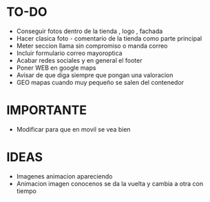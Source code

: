 # TO-DO

- Conseguir fotos dentro de la tienda , logo , fachada
- Hacer clasica foto - comentario de la tienda como parte principal
- Meter seccion llama sin compromiso o manda correo
- Incluir formulario correo mayoroptica
- Acabar redes sociales y en general el footer
- Poner WEB en google maps
- Avisar de que diga siempre que pongan una valoracion
- GEO mapas cuando muy pequeño se salen del contenedor


# IMPORTANTE

- Modificar para que en movil se vea bien

# IDEAS

- Imagenes animacion apareciendo
- Animacion imagen conocenos se da la vuelta y cambia a otra con tiempo